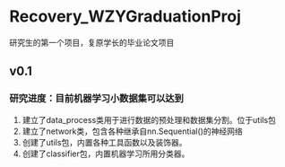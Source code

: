 # Recovery_WZYGraduationProj
研究生的第一个项目，复原学长的毕业论文项目

## v0.1
### 研究进度：目前机器学习小数据集可以达到
1. 建立了data_process类用于进行数据的预处理和数据集分割。位于utils包
2. 建立了network类，包含各种继承自nn.Sequential()的神经网络
3. 创建了utils包，内置各种工具函数以及装饰器。
4. 创建了classifier包，内置机器学习所用分类器。
